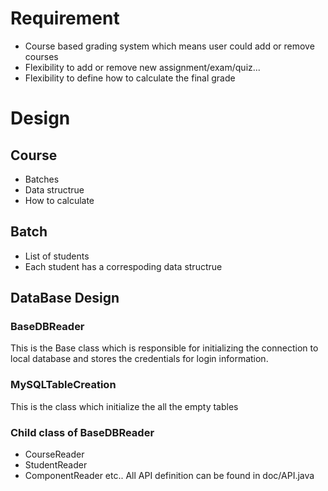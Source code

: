 # Requirement

- Course based grading system which means user could add or remove courses
- Flexibility to add or remove new assignment/exam/quiz...
- Flexibility to define how to calculate the final grade

# Design

## Course

- Batches
- Data structrue
- How to calculate

## Batch

- List of students
- Each student has a correspoding data structrue




## DataBase Design 

### BaseDBReader 
This is the Base class which is responsible for initializing the connection to local database and stores the credentials for login information. 

### MySQLTableCreation 
This is the class which initialize the all the empty tables 

### Child class of BaseDBReader 
- CourseReader 
- StudentReader 
- ComponentReader etc.. 
All API definition can be found in doc/API.java


